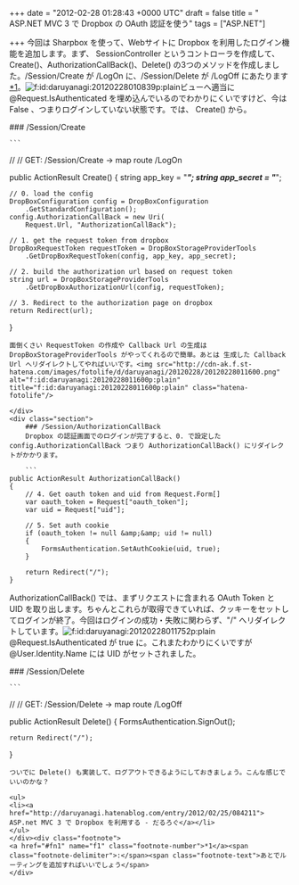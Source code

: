 
+++
date = "2012-02-28 01:28:43 +0000 UTC"
draft = false
title = " ASP.NET MVC 3 で Dropbox の OAuth 認証を使う"
tags = ["ASP.NET"]

+++
今回は Sharpbox を使って、Webサイトに Dropbox を利用したログイン機能を追加します。まず、 SessionController というコントローラを作成して、Create()、AuthorizationCallBack()、Delete() の3つのメソッドを作成しました。/Session/Create が /LogOn に、/Session/Delete が /LogOff にあたります<a href="#f1" name="fn1" title="あとでルーティングを追加すればいいでしょう">*1</a>。<img src="http://cdn-ak.f.st-hatena.com/images/fotolife/d/daruyanagi/20120228/20120228010839.png" alt="f:id:daruyanagi:20120228010839p:plain" title="f:id:daruyanagi:20120228010839p:plain" class="hatena-fotolife"/>ビューへ適当に @Request.IsAuthenticated を埋め込んでいるのでわかりにくいですけど、今は False 、つまりログインしていない状態です。では、 Create() から。

<div class="section">
    ### /Session/Create
    
    ```
//
// GET: /Session/Create -> map route /LogOn

public ActionResult Create()
{
    string app_key = "***";
    string app_secret = "***";

    // 0. load the config
    DropBoxConfiguration config = DropBoxConfiguration
        .GetStandardConfiguration();
    config.AuthorizationCallBack = new Uri(
        Request.Url, "AuthorizationCallBack");

    // 1. get the request token from dropbox
    DropBoxRequestToken requestToken = DropBoxStorageProviderTools
        .GetDropBoxRequestToken(config, app_key, app_secret);

    // 2. build the authorization url based on request token
    string url = DropBoxStorageProviderTools
        .GetDropBoxAuthorizationUrl(config, requestToken);

    // 3. Redirect to the authorization page on dropbox
    return Redirect(url);

}
```
面倒くさい RequestToken の作成や Callback Url の生成は DropBoxStorageProviderTools がやってくれるので簡単。あとは 生成した Callback Url へリダイレクトしてやればいいです。<img src="http://cdn-ak.f.st-hatena.com/images/fotolife/d/daruyanagi/20120228/20120228011600.png" alt="f:id:daruyanagi:20120228011600p:plain" title="f:id:daruyanagi:20120228011600p:plain" class="hatena-fotolife"/>

</div>
<div class="section">
    ### /Session/AuthorizationCallBack
    Dropbox の認証画面でのログインが完了すると、0. で設定した config.AuthorizationCallBack つまり AuthorizationCallBack() にリダイレクトがかかります。

    ```
public ActionResult AuthorizationCallBack()
{
    // 4. Get oauth token and uid from Request.Form[]
    var oauth_token = Request["oauth_token"];
    var uid = Request["uid"];

    // 5. Set auth cookie
    if (oauth_token != null &amp;&amp; uid != null)
    {
        FormsAuthentication.SetAuthCookie(uid, true);
    }

    return Redirect("/");
}
```
AuthorizationCallBack() では、まずリクエストに含まれる OAuth Token と UID を取り出します。ちゃんとこれらが取得できていれば、クッキーをセットしてログインが終了。今回はログインの成功・失敗に関わらず、"/" へリダイレクトしています。<img src="http://cdn-ak.f.st-hatena.com/images/fotolife/d/daruyanagi/20120228/20120228011752.png" alt="f:id:daruyanagi:20120228011752p:plain" title="f:id:daruyanagi:20120228011752p:plain" class="hatena-fotolife"/>@Request.IsAuthenticated が true に。これまたわかりにくいですが @User.Identity.Name には UID がセットされました。

</div>
<div class="section">
    ### /Session/Delete
    
    ```
//
// GET: /Session/Delete -> map route /LogOff

public ActionResult Delete()
{
    FormsAuthentication.SignOut();

    return Redirect("/");
}
```
ついでに Delete() も実装して、ログアウトできるようにしておきましょう。こんな感じでいいのかな？

<ul>
<li><a href="http://daruyanagi.hatenablog.com/entry/2012/02/25/084211"> ASP.net MVC 3 で Dropbox を利用する - だるろぐ</a></li>
</ul>
</div><div class="footnote">
<a href="#fn1" name="f1" class="footnote-number">*1</a><span class="footnote-delimiter">:</span><span class="footnote-text">あとでルーティングを追加すればいいでしょう</span>
</div>

